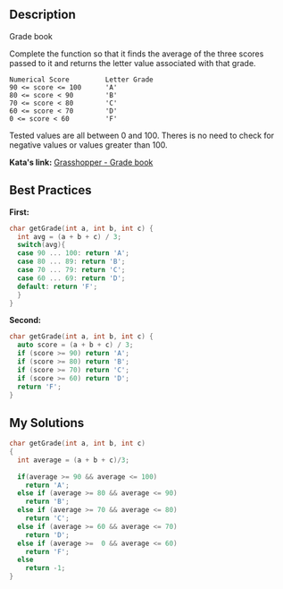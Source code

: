 ## Description

Grade book

Complete the function so that it finds the average of the three scores passed to it and returns the letter value associated with that grade.

    Numerical Score 	    Letter Grade
    90 <= score <= 100 	    'A'
    80 <= score < 90 	    'B'
    70 <= score < 80 	    'C'
    60 <= score < 70 	    'D'
    0 <= score < 60 	    'F'

Tested values are all between 0 and 100. Theres is no need to check for negative values or values greater than 100.


**Kata's link:** [Grasshopper - Grade book](https://www.codewars.com/kata/55cbd4ba903825f7970000f5/cpp)

## Best Practices

**First:**
```cpp
char getGrade(int a, int b, int c) {
  int avg = (a + b + c) / 3;
  switch(avg){
  case 90 ... 100: return 'A';
  case 80 ... 89: return 'B';
  case 70 ... 79: return 'C';
  case 60 ... 69: return 'D';
  default: return 'F';
  }
}
```

**Second:**
```cpp
char getGrade(int a, int b, int c) {
  auto score = (a + b + c) / 3;
  if (score >= 90) return 'A';
  if (score >= 80) return 'B';
  if (score >= 70) return 'C';
  if (score >= 60) return 'D';
  return 'F';
}
```

## My Solutions
```cpp
char getGrade(int a, int b, int c)
{
  int average = (a + b + c)/3;
  
  if(average >= 90 && average <= 100)
    return 'A';
  else if (average >= 80 && average <= 90)
    return 'B';
  else if (average >= 70 && average <= 80)
    return 'C';
  else if (average >= 60 && average <= 70)
    return 'D';
  else if (average >=  0 && average <= 60)
    return 'F';
  else
    return -1;
}
```
